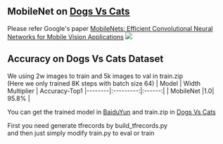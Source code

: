 ##  MobileNet on [Dogs Vs Cats](https://www.kaggle.com/c/dogs-vs-cats)
Please refer Google's paper [MobileNets: Efficient Convolutional Neural Networks for Mobile Vision Applications](https://arxiv.org/abs/1704.04861)
![](https://github.com/lhwcv/tf_classification/blob/master/MobileNet/imgs/base_module.png)


## Accuracy on Dogs Vs Cats Dataset
We using 2w images to train and 5k images to val in train.zip</br>
(Here we only trained 8K steps with batch size 64)
| Model | Width Multiplier | Accuracy-Top1
|--------|:---------:|:------:|
| MobileNet |1.0| 95.8% |

You  can get the trained model in [BaiduYun](https://pan.baidu.com/s/1dEGFXtf) 
and  train.zip in [Dogs Vs Cats](https://www.kaggle.com/c/dogs-vs-cats)

First you need generate tfrecords by build_tfrecords.py</br>
and then just simply modify train.py to eval or train</br>  
